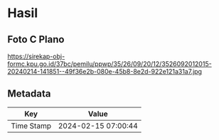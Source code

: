 # Hasil

## Foto C Plano

https://sirekap-obj-formc.kpu.go.id/37bc/pemilu/ppwp/35/26/09/20/12/3526092012015-20240214-141851--49f36e2b-080e-45b8-8e2d-922e121a31a7.jpg


## Metadata

| Key        | Value               |
| ---------- | ------------------- |
| Time Stamp | 2024-02-15 07:00:44 |



